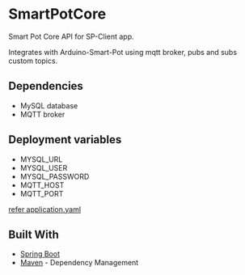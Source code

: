 # SmartPotCore

Smart Pot Core API for SP-Client app.

Integrates with Arduino-Smart-Pot using mqtt broker, pubs and subs custom topics.

## Dependencies 

* MySQL database
* MQTT broker

## Deployment variables

* MYSQL_URL
* MYSQL_USER
* MYSQL_PASSWORD
* MQTT_HOST
* MQTT_PORT

 [refer application.yaml](src/main/resources/application.yml)

## Built With

* [Spring Boot](https://start.spring.io/)
* [Maven](https://maven.apache.org/) - Dependency Management
